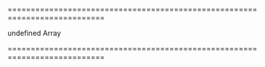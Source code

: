 <!--**
/*-------------------------------------------
    Auto-generated file. Do not modify.
-------------------------------------------

**-->
===========================================================================
<!--default-->undefined<!--/default-->
<!--type-->Array<ScaleBreak><!--/type-->
===========================================================================

<!--shortDescription-->

<!--/shortDescription-->

<!--fullDescription-->

<!--/fullDescription-->